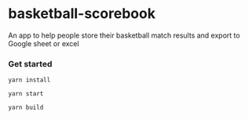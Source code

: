 # basketball-scorebook

An app to help people store their basketball match results and export to Google sheet or excel

### Get started

```
yarn install
```

```
yarn start
```

```
yarn build
```
